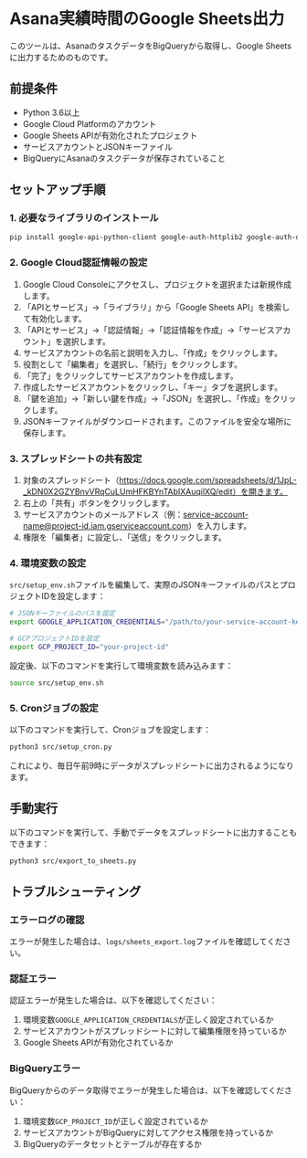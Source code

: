 # Asana実績時間のGoogle Sheets出力

このツールは、AsanaのタスクデータをBigQueryから取得し、Google Sheetsに出力するためのものです。

## 前提条件

- Python 3.6以上
- Google Cloud Platformのアカウント
- Google Sheets APIが有効化されたプロジェクト
- サービスアカウントとJSONキーファイル
- BigQueryにAsanaのタスクデータが保存されていること

## セットアップ手順

### 1. 必要なライブラリのインストール

```bash
pip install google-api-python-client google-auth-httplib2 google-auth-oauthlib python-crontab
```

### 2. Google Cloud認証情報の設定

1. Google Cloud Consoleにアクセスし、プロジェクトを選択または新規作成します。
2. 「APIとサービス」→「ライブラリ」から「Google Sheets API」を検索して有効化します。
3. 「APIとサービス」→「認証情報」→「認証情報を作成」→「サービスアカウント」を選択します。
4. サービスアカウントの名前と説明を入力し、「作成」をクリックします。
5. 役割として「編集者」を選択し、「続行」をクリックします。
6. 「完了」をクリックしてサービスアカウントを作成します。
7. 作成したサービスアカウントをクリックし、「キー」タブを選択します。
8. 「鍵を追加」→「新しい鍵を作成」→「JSON」を選択し、「作成」をクリックします。
9. JSONキーファイルがダウンロードされます。このファイルを安全な場所に保存します。

### 3. スプレッドシートの共有設定

1. 対象のスプレッドシート（https://docs.google.com/spreadsheets/d/1JpL-_kDN0X2GZYBnvVRqCuLUmHFKBYnTAbIXAuqilXQ/edit）を開きます。
2. 右上の「共有」ボタンをクリックします。
3. サービスアカウントのメールアドレス（例：service-account-name@project-id.iam.gserviceaccount.com）を入力します。
4. 権限を「編集者」に設定し、「送信」をクリックします。

### 4. 環境変数の設定

`src/setup_env.sh`ファイルを編集して、実際のJSONキーファイルのパスとプロジェクトIDを設定します：

```bash
# JSONキーファイルのパスを設定
export GOOGLE_APPLICATION_CREDENTIALS="/path/to/your-service-account-key.json"

# GCPプロジェクトIDを設定
export GCP_PROJECT_ID="your-project-id"
```

設定後、以下のコマンドを実行して環境変数を読み込みます：

```bash
source src/setup_env.sh
```

### 5. Cronジョブの設定

以下のコマンドを実行して、Cronジョブを設定します：

```bash
python3 src/setup_cron.py
```

これにより、毎日午前9時にデータがスプレッドシートに出力されるようになります。

## 手動実行

以下のコマンドを実行して、手動でデータをスプレッドシートに出力することもできます：

```bash
python3 src/export_to_sheets.py
```

## トラブルシューティング

### エラーログの確認

エラーが発生した場合は、`logs/sheets_export.log`ファイルを確認してください。

### 認証エラー

認証エラーが発生した場合は、以下を確認してください：

1. 環境変数`GOOGLE_APPLICATION_CREDENTIALS`が正しく設定されているか
2. サービスアカウントがスプレッドシートに対して編集権限を持っているか
3. Google Sheets APIが有効化されているか

### BigQueryエラー

BigQueryからのデータ取得でエラーが発生した場合は、以下を確認してください：

1. 環境変数`GCP_PROJECT_ID`が正しく設定されているか
2. サービスアカウントがBigQueryに対してアクセス権限を持っているか
3. BigQueryのデータセットとテーブルが存在するか 